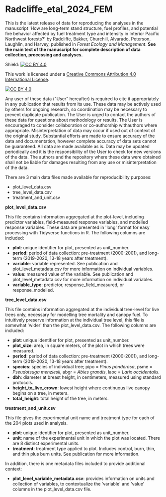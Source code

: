 # Radcliffe_etal_2024_FEM

This is the latest release of data for reproducing the analyses in the manuscript 'How are long-term stand structure, fuel profiles, and potential fire behavior affected by fuel treatment type and intensity in Interior Pacific Northwest forests?' by Radcliffe, Bakker, Churchill, Alvarado, Peterson, Laughlin, and Harvey, published in *Forest Ecology and Management*. **See the main text of the manuscript for complete description of data collection, processing and analyses.**

Shield: [![CC BY 4.0][cc-by-shield]][cc-by]

This work is licensed under a
[Creative Commons Attribution 4.0 International License][cc-by].

[![CC BY 4.0][cc-by-image]][cc-by]

[cc-by]: http://creativecommons.org/licenses/by/4.0/
[cc-by-image]: https://i.creativecommons.org/l/by/4.0/88x31.png
[cc-by-shield]: https://img.shields.io/badge/License-CC%20BY%204.0-lightgrey.svg 

Any user of these data ("User" hereafter) is required to cite it appropriately in any publication that results from its use. These data may be actively used by others for ongoing research, so coordination may be necessary to prevent duplicate 
publication. The User is urged to contact the authors of these data for questions about methodology or results. The User is encouraged to consider collaboration or co-authorship withauthors where appropriate. Misinterpretation of data may occur if used out of context of the original study. Substantial efforts are made to ensure accuracy of the data and documentation, however complete accuracy of data sets cannot be guaranteed. All data are made available as is. Data may be updated periodically and it is the responsibility of the User to check for new versions of the data. The authors and the repository where these data were obtained shall not be liable for damages resulting from any use or misinterpretation of the data.

There are 3 main data files made available for reproducibility purposes:

* plot_level_data.csv
* tree_level_data.csv
* treatment_and_unit.csv


**plot_level_data.csv**

This file contains information aggregated at the plot-level, including predictor variables, field-measured response variables, and modelled response variables.  These data are presented in 'long' format for easy processing with Tidyverse functions in R.  The following columns are included:

* **plot**: unique identifier for plot, presented as unit_number.
* **period**: period of data collection: pre-treatment (2000-2001), and long-term (2019-2020, 13-18 years after treatment).
* **variable**: variable represented.  See publication and plot_level_metadata.csv for more information on individual variables.
* **value**: measured value of the variable.  See publication and plot_level_metadata.csv for more information on individual variables. 
* **variable_type**: predictor, response_field_measured, or response_modelled.


**tree_level_data.csv**

This file contains information aggregated at the individual tree-level for live trees only, necessary for modelling tree mortality and canopy fuel.  To intuitively preserve information at the individual tree level, this file is somewhat 'wider' than the plot_level_data.csv.  The following columns are included:

* **plot**: unique identifier for plot, presented as unit_number.
* **plot_size**: area, in square meters, of the plot in which trees were measured.
* **period**: period of data collection: pre-treatment (2000-2001), and long-term (2019-2020, 13-18 years after treatment).
* **species**: species of individual tree; pipo = *Pinus ponderosa*, psme = *Pseudotsuga menziesii*, abgr = *Abies grandis*, laoc = *Larix occidentalis*.
* **dbh**: diameter at breast height, in centimeters, measured using standard protocols.
* **height_to_live_crown**: lowest height where continuous live canopy begins on a tree, in meters.
* **total_height**: total height of the tree, in meters.


**treatment_and_unit.csv**

This file gives the experimental unit name and treatment type for each of the 204 plots used in analysis. 

* **plot**: unique identifier for plot, presented as unit_number.
* **unit**: name of the experimental unit in which the plot was located.  There are 8 distinct experimental units.
* **treatment**: treatment type applied to plot.  Includes control, burn, thin, and thin plus burn units.  See publication for more information.


In addition, there is one metadata files included to provide additional context:
* **plot_level_variable_metadata.csv**: provides information on units and collection of variables, to contextualize the 'variable' and 'value' columns in the plot_level_data.csv file.

